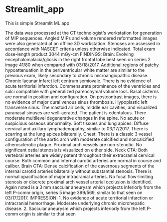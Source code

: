 # Streamlit_app
This is simple Streamlit ML app

The data was processed at the CT technologist's workstation for generation of MIP sequences. Angled MIPs and volume rendered reformatted images were also generated at an offline 3D workstation. Stenoses are assessed in accordance with NASCET criteria unless otherwise indicated. Total exam dose-length product 3044 mGy-cm FINDINGS: Brain: Evolving encephalomalacia/gliosis in the right frontal lobe best seen on series 2 image 41/80 when compared with 03/18/2017. Additional regions of patchy hypoattenuation in the periventricular white matter are similar to the previous exam, likely secondary to chronic microangiopathic disease. Chronic lacunar infarct left centrum semiovale. There is no evidence of acute territorial infarction. Commensurate prominence of the ventricles and sulci compatible with generalized parenchymal volume loss. Basal cisterns are normal in position and configuration. On postcontrast images, there is no evidence of major dural venous sinus thrombosis. Hypoplastic left transverse sinus. The mastoid air cells, middle ear cavities, and visualized paranasal sinuses are well-aerated. The patient is edentulous. There moderate multilevel degenerative changes in the spine. No acute or suspicious osseous abnormality. Soft tissues and lung apices: Diffuse cervical and axillary lymphadenopathy, similar to 03/17/2017. There is scarring at the lung apices bilaterally. Chest: There is a classic 3 vessel configuration of the aortic arch with moderate calcified and noncalcified atherosclerotic plaque. Proximal arch vessels are non-stenotic. No significant ostial stenosis is visualized on either side. Neck CTA: Both vertebral arteries are widely patent throughout their extracranial cervical course. Both common and internal carotid arteries are normal in course and caliber. Brain CTA: Dense calcification of the cavernous segments of the internal carotid arteries bilaterally without substantial stenosis. There is normal opacification of major intracranial arteries. No focal flow-limiting stenosis or discrete proximal arch vessel arterial occlusion is identified. Again noted is a 3 mm saccular aneurysm which projects inferiorly from the left P-comm origin, series 5 image 399/569, similar to that seen on 03/17/2017. IMPRESSION: 1. No evidence of acute territorial infarction or intracranial hemorrhage. Moderate underlying chronic microhepatic disease. 2. Saccular aneurysm which projects inferiorly from the left P-comm origin is similar to that seen
